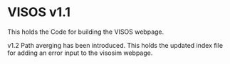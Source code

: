 # VISOS v1.1

This holds the Code for building the VISOS webpage.

v1.2 Path averging has been introduced. This holds the updated index
file for adding an error input to the visosim webpage.

